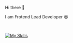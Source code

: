 Hi there :clap:

I am Frotend Lead Developer :laughing:

<br>

[![My Skills](https://skillicons.dev/icons?i=html,css,js,ts,python,php,react,vue,svelte,next,nuxt,laravel,aws,gcp,cloudflare&perline=5)](https://skillicons.dev)




